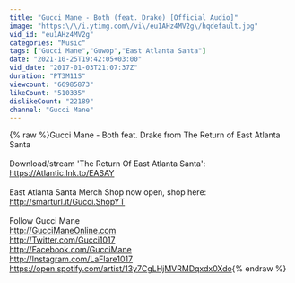 ```yaml
---
title: "Gucci Mane - Both (feat. Drake) [Official Audio]"
image: "https:\/\/i.ytimg.com\/vi\/eu1AHz4MV2g\/hqdefault.jpg"
vid_id: "eu1AHz4MV2g"
categories: "Music"
tags: ["Gucci Mane","Guwop","East Atlanta Santa"]
date: "2021-10-25T19:42:05+03:00"
vid_date: "2017-01-03T21:07:37Z"
duration: "PT3M11S"
viewcount: "66985873"
likeCount: "510335"
dislikeCount: "22189"
channel: "Gucci Mane"
---
```

{% raw %}Gucci Mane - Both feat. Drake from The Return of East Atlanta Santa<br /><br />Download/stream 'The Return Of East Atlanta Santa': <a rel="nofollow" target="blank" href="https://Atlantic.lnk.to/EASAY">https://Atlantic.lnk.to/EASAY</a><br /><br />East Atlanta Santa Merch Shop now open, shop here: <a rel="nofollow" target="blank" href="http://smarturl.it/Gucci.ShopYT">http://smarturl.it/Gucci.ShopYT</a><br /><br />Follow Gucci Mane<br /><a rel="nofollow" target="blank" href="http://GucciManeOnline.com">http://GucciManeOnline.com</a><br /><a rel="nofollow" target="blank" href="http://Twitter.com/Gucci1017">http://Twitter.com/Gucci1017</a><br /><a rel="nofollow" target="blank" href="http://Facebook.com/GucciMane">http://Facebook.com/GucciMane</a><br /><a rel="nofollow" target="blank" href="http://Instagram.com/LaFlare1017">http://Instagram.com/LaFlare1017</a><br /><a rel="nofollow" target="blank" href="https://open.spotify.com/artist/13y7CgLHjMVRMDqxdx0Xdo">https://open.spotify.com/artist/13y7CgLHjMVRMDqxdx0Xdo</a>{% endraw %}
